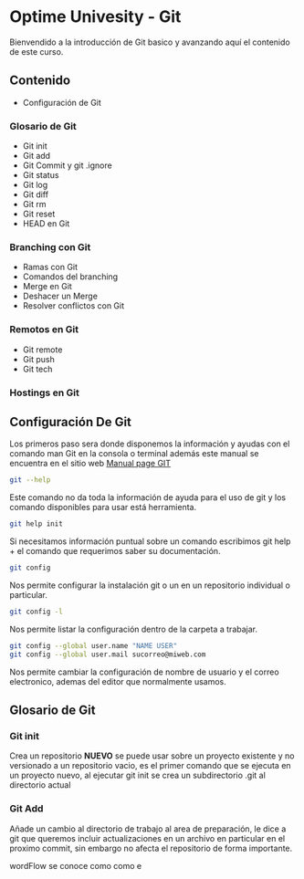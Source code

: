 Optime Univesity - Git 
===================

Bienvendido a la introducción de Git basico y avanzando aquí el contenido de este curso.

Contenido
-------------

 - Configuración de Git

 ### Glosario de Git
 - Git init
 - Git add
 - Git Commit y git .ignore
 - Git status
 - Git log
 - Git diff
 - Git rm
 - Git reset
 - HEAD en Git

 ### Branching con Git
 - Ramas con Git
 - Comandos del branching
 - Merge en Git
 - Deshacer un Merge
 - Resolver conflictos con Git

 ### Remotos en Git
 - Git remote
 - Git push
 - Git tech
 
 ### Hostings en Git

 Configuración De Git
-------------
Los primeros paso sera donde disponemos la información y ayudas con el comando man Git en la consola o terminal además este manual se encuentra en el sitio web <a href="https://www.kernel.org/pub/software/scm/git/docs/" target="_blank">Manual page GIT</a>



```sh
git --help
```
Este comando no da toda la información de ayuda para el uso de git y los comando disponibles para usar está herramienta.


```sh
git help init
```
Si necesitamos información puntual sobre un comando escribimos git help + el comando que requerimos saber su documentación.

```sh
git config
```
Nos permite configurar la instalación git o un en un repositorio individual o particular.

```sh
git config -l 
```
Nos permite listar la configuración dentro de la carpeta a trabajar.

```sh
git config --global user.name "NAME USER"
git config --global user.mail sucorreo@miweb.com
```

Nos permite cambiar la configuración de nombre de usuario y el correo electronico, ademas del editor que normalmente usamos.

Glosario de Git
-------------
 ### Git init

 Crea un repositorio **NUEVO** se puede usar sobre un proyecto existente y no versionado a un repositorio vacio, es el primer comando que se ejecuta en un proyecto nuevo, al ejecutar git init se crea un subdirectorio .git al directorio actual

 ### Git Add

 Añade un cambio al directorio de trabajo al area de preparación, le dice a git que queremos incluir actualizaciones en un archivo en particular en el proximo commit, sin embargo no afecta el repositorio de forma importante.

 wordFlow se conoce como como e
